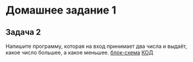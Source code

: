 # Домашнее задание 1
## Задача 2
 Напишите программу, которая на вход принимает два числа и выдаёт, какое число большее, а какое меньшее.
 [блок-схема](S1_Z2.png) [КОД](Program.cs)